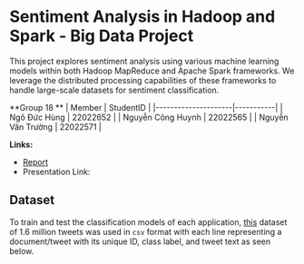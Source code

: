 # Sentiment Analysis in Hadoop and Spark - Big Data Project

This project explores sentiment analysis using various machine learning models within both Hadoop MapReduce and Apache Spark frameworks. We leverage the distributed processing capabilities of these frameworks to handle large-scale datasets for sentiment classification.

**Group 18 **
| Member              | StudentID |
|---------------------|-----------|
| Ngô Đức Hùng        | 22022652  |
| Nguyễn Công Huynh   | 22022565  |
| Nguyễn Văn Trường   | 22022571  |

**Links:**

*   [Report](https://drive.google.com/file/d/1eCJqifYAM5Tlin0-axEae8shCS1rkYNc/view?usp=sharing)
*   Presentation Link:

## Dataset
To train and test the classification models of each application, [this](http://thinknook.com/twitter-sentiment-analysis-training-corpus-dataset-2012-09-22/) dataset of 1.6 million tweets was used in `csv` format with each line representing a document/tweet with its unique ID, class label, and tweet text as seen below.
